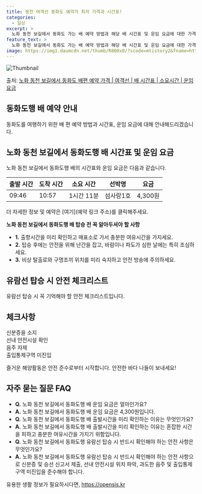 ```yaml
---
title: 동천 여객선 동화도 예약가 최저 가격과 시간표!
categories:
  - 일상
excerpt: >
  노화 동천 보길에서 동화도 가는 배 예약 방법과 해당 배 시간표 및 운임 요금에 대한 가격 정보를 안내 드리겠습니다. 안전하고 재밋는 동화도행 여행을 위해 아래 정보 참고하시기 바랍니다. 동화도행 배편 예약하기 👈 클릭노화 동천 보길에서 동화도행 배 시간표출발 시간도착 시간소요 시간선박명요금09:4610:571시간 11분섬사랑1호4,300원동화도행 배편 예약하기 👈 클릭노화 동천 보길에서 동화도행 여객선 탑승 시 이용수칙노화 동천 보길에서 동화도행 배 출항시간을 확인한다. 미리 매표소로 가서 충분한 여유시간을 갖고 선박에 탑승 내리고 난 후 탑승을 한다. ※걸어서 이동 시 양끝으로 이동합니다. 항상 난간을 잡는다. ※바람이나 파도가 심한 날은 몸이 휘청거릴 수도 있다. 난간 부근에 기대거나 장난을 치지 ..
feature_text: >
  노화 동천 보길에서 동화도 가는 배 예약 방법과 해당 배 시간표 및 운임 요금에 대한 가격 정보를 안내 드리겠습니다. 안전하고 재밋는 동화도행 여행을 위해 아래 정보 참고하시기 바랍니다. 동화도행 배편 예약하기 👈 클릭노화 동천 보길에서 동화도행 배 시간표출발 시간도착 시간소요 시간선박명요금09:4610:571시간 11분섬사랑1호4,300원동화도행 배편 예약하기 👈 클릭노화 동천 보길에서 동화도행 여객선 탑승 시 이용수칙노화 동천 보길에서 동화도행 배 출항시간을 확인한다. 미리 매표소로 가서 충분한 여유시간을 갖고 선박에 탑승 내리고 난 후 탑승을 한다. ※걸어서 이동 시 양끝으로 이동합니다. 항상 난간을 잡는다. ※바람이나 파도가 심한 날은 몸이 휘청거릴 수도 있다. 난간 부근에 기대거나 장난을 치지 ..
image: https://img1.daumcdn.net/thumb/R800x0/?scode=mtistory2&fname=https%3A%2F%2Fblog.kakaocdn.net%2Fdn%2Fcyaktf%2FbtsHBBylXu4%2FgDk0PxltPRKEyBehJyj4v0%2Fimg.webp
---
```


![Thumbnail](https://img1.daumcdn.net/thumb/R800x0/?scode=mtistory2&fname=https%3A%2F%2Fblog.kakaocdn.net%2Fdn%2Fcyaktf%2FbtsHBBylXu4%2FgDk0PxltPRKEyBehJyj4v0%2Fimg.webp)

<p>출처: <a href="https://opensis.kr/entry/%EB%85%B8%ED%99%94-%EB%8F%99%EC%B2%9C-%EB%B3%B4%EA%B8%B8%EC%97%90%EC%84%9C-%EB%8F%99%ED%99%94%EB%8F%84-%EB%B0%B0%ED%8E%B8-%EC%98%88%EC%95%BD-%EA%B0%80%EA%B2%A9-%EC%97%AC%EA%B0%9D%EC%84%A0-%EB%B0%B0-%EC%8B%9C%EA%B0%84%ED%91%9C-%EC%86%8C%EC%9A%94%EC%8B%9C%EA%B0%84-%EC%9A%B4%EC%9E%84-%EC%9A%94%EA%B8%88" rel="dofollow">노화 동천 보길에서 동화도 배편 예약 가격 | 여객선 | 배 시간표 | 소요시간 | 운임 요금</a> </p>

## 동화도행 배 예약 안내

동화도를 여행하기 위한 배 편 예약 방법과 시간표, 운임 요금에 대해 안내해드리겠습니다.

## 노화 동천 보길에서 동화도행 배 시간표 및 운임 요금

노화 동천 보길에서 동화도행 배의 시간표와 운임 요금은 다음과 같습니다.

**출발 시간** | **도착 시간** | **소요 시간** | **선박명** | **요금**  
---|---|---|---|---  
09:46 | 10:57 | 1시간 11분 | 섬사랑1호 | 4,300원  
  
더 자세한 정보 및 예약은 [여기](예약 링크 주소)를 클릭해주세요.

**노화 동천 보길에서 동화도행 배 탑승 전 꼭 알아두셔야 할 사항**

  * **1.** 출항시간을 미리 확인하고 매표소로 가서 충분한 여유시간을 가지세요.
  * **2.** 탑승 후에는 안전을 위해 난간을 잡고, 바람이나 파도가 심한 날에는 특히 조심하세요.
  * **3.** 비상 탈출로와 구명조끼 위치를 미리 숙지하고 안전 방송에 주의하세요.

## 유람선 탑승 시 안전 체크리스트

유람선 탑승 시 꼭 기억해야 할 안전 체크리스트입니다.

**체크사항**  
---  
신분증을 소지  
선내 안전시설 확인  
음주 자제  
출입통제구역 미진입  
  
즐거운 해양활동은 안전 준수로부터 시작합니다. 안전한 바다 나들이 보내세요!

## 자주 묻는 질문 FAQ

  * **Q.** 노화 동천 보길에서 동화도행 배 운임 요금은 얼마인가요?
  * **A.** 노화 동천 보길에서 동화도행 배 운임 요금은 4,300원입니다.
  * **Q.** 노화 동천 보길에서 동화도행 배 출발시간을 미리 확인하는 이유는 무엇인가요?
  * **A.** 노화 동천 보길에서 동화도행 배 출발시간을 미리 확인하는 이유는 혼잡한 시간을 피하고 충분한 여유시간을 가지기 위함입니다.
  * **Q.** 노화 동천 보길에서 동화도행 유람선 탑승 시 반드시 확인해야 하는 안전 사항은 무엇인가요?
  * **A.** 노화 동천 보길에서 동화도행 유람선 탑승 시 반드시 확인해야 하는 안전 사항으로 신분증 및 승선 신고서 제출, 선내 안전시설 위치 파악, 과도한 음주 및 출입통제구역 미진입을 준수해야 합니다.

 

유용한 생활 정보가 필요하시다면, <a href="https://opensis.kr" rel="dofollow">https://opensis.kr</a>



